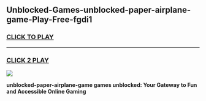 
## Unblocked-Games-unblocked-paper-airplane-game-Play-Free-fgdi1
<h3>
<a href="https://premium76.site?title=unblocked-paper-airplane-game&ref=09A">CLICK TO PLAY</a></h3>
<hr>

<h3>
<a href="https://premium76.site?title=unblocked-paper-airplane-game&ref=09A">CLICK 2 PLAY</a>
  
</h3>

<a href="https://premium76.site?title=unblocked-paper-airplane-game&ref=09A"><img src="https://clearcache.store/games.png"></a>


**unblocked-paper-airplane-game games unblocked: Your Gateway to Fun and Accessible Online Gaming**
